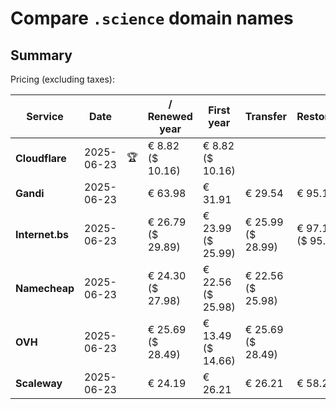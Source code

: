 # Compare `.science` domain names

## Summary

Pricing (excluding taxes):

| Service | Date |  | / Renewed year | First year | Transfer | Restoration |
|--|--|--|--|--|--|--|
| **Cloudflare** | 2025-06-23 | 🏆 | € 8.82<br>($ 10.16) | € 8.82<br>($ 10.16) |  |  |
| **Gandi** | 2025-06-23 |  | € 63.98 | € 31.91 | € 29.54 | € 95.11 |
| **Internet.bs** | 2025-06-23 |  | € 26.79<br>($ 29.89) | € 23.99<br>($ 25.99) | € 25.99<br>($ 28.99) | € 97.15<br>($ 95.89) |
| **Namecheap** | 2025-06-23 |  | € 24.30<br>($ 27.98) | € 22.56<br>($ 25.98) | € 22.56<br>($ 25.98) |  |
| **OVH** | 2025-06-23 |  | € 25.69<br>($ 28.49) | € 13.49<br>($ 14.66) | € 25.69<br>($ 28.49) |  |
| **Scaleway** | 2025-06-23 |  | € 24.19 | € 26.21 | € 26.21 | € 58.26 |
